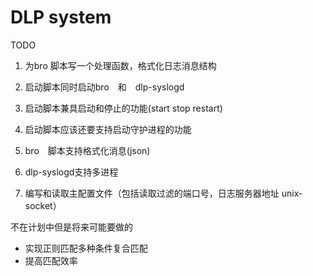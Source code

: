 # DLP system


TODO
1. 为bro 脚本写一个处理函数，格式化日志消息结构
2. 启动脚本同时启动bro　和　dlp-syslogd
3. 启动脚本兼具启动和停止的功能(start stop restart)
4. 启动脚本应该还要支持启动守护进程的功能

1. bro　脚本支持格式化消息(json)
2. dlp-syslogd支持多进程
3. 编写和读取主配置文件（包括读取过滤的端口号，日志服务器地址 unix-socket）


不在计划中但是将来可能要做的
* 实现正则匹配多种条件复合匹配
* 提高匹配效率
